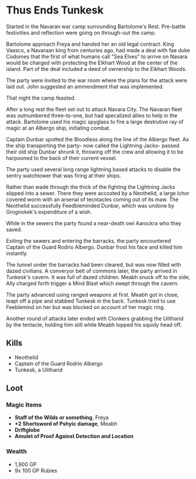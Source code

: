 # Thus Ends Tunkesk

Started in the Navaran war camp surrounding Bartolome's Rest. Pre-battle festivities and reflection were going on through-out the camp. 

Bartolome approach Freya and handed her an old legal contract. King Vaasco, a Navaraan king from centuries ago, had made a deal with fae duke Codomes that the first of what humans call "Sea Elves" to arrive on Navara would be charged with protecting the Elkhart Wood at the center of the island. Part of the deal included a deed of ownership to the Elkhart Woods.

The party were invited to the war room where the plans for the attack were laid out. John suggested an ammendment that was implemented.

That night the camp feasted. 

After a long rest the fleet set out to attack Navara City. The Navaran fleet was outnumbered three-to-one, but had specalized allies to help in the attack. Bartolome used his magic spyglass to fire a large destrutive ray of magic at an Albergo ship, initiating combat.

Captain Dunbar spotted the Bloodless along the line of the Albergo fleet. As the ship transporting the party- now called the Lightning Jacks- passed their old ship Dunbar shrunk it, throwing off the crew and allowing it to be harpooned to the back of their current vessel. 

The party used several long range lightning based attacks to disable the sentry watchtower that was firing at their ships.

Rather than wade through the thick of the fighting the Lightning Jacks slipped into a sewer. There they were accosted by a Neothelid, a large ichor covered worm with an arsenal of tecntacles coming out of its maw. The Neothelid successfully Feedbleminded Dunbar, which was undone by Grognokek's expenditure of a wish.

While in the sewers the party found a near-death owl Aarockra who they saved.

Exiting the sewers and entering the barracks, the party encountered Captain of the Guard Rodrio Albergo. Dunbar frost his face and killed him instantly.

The tunnel under the barracks had been cleared, but was now filled with dazed civilians. A converyor belt of commons later, the party arrived in Tunkesk's cavern. It was full of dazed children. Meabh snuck off to the side, Ally charged forth trigger a Mind Blast which swept through the cavern. 

The party advanced using ranged weapons at first. Meabh got in close, leapt off a pipe and stabbed Tunkesk in the back. Tunkesk tried to use Feeblemind on her but was blocked on account of her magic ring.

Another round of attacks later ended with Clonkers grabbing the Uiltharid by the tentacle, holding him still while Meabh lopped his squidy head off. 



## Kills

* Neothelid
* Captain of the Guard Rodrio Albergo
* Tunkesk, a Ulitharid

## Loot

### Magic Items

* **Staff of the Wilds or something**, Freya
* **+2 Shortsword of Pshyic damage**, Meabh
* **Driftglobe**
* **Amulet of Proof Against Detection and Location**


### Wealth

* 1,900 GP
* 9x 100 GP Rubies
